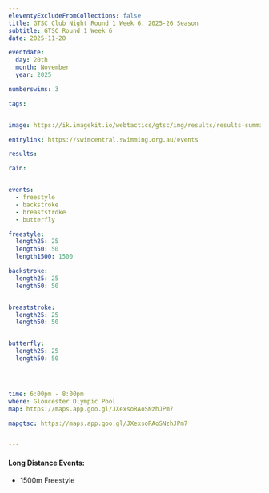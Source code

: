 ```yaml
---
eleventyExcludeFromCollections: false
title: GTSC Club Night Round 1 Week 6, 2025-26 Season
subtitle: GTSC Round 1 Week 6
date: 2025-11-20

eventdate:
  day: 20th
  month: November
  year: 2025

numberswims: 3

tags:


image: https://ik.imagekit.io/webtactics/gtsc/img/results/results-summary-6.jpg

entrylink: https://swimcentral.swimming.org.au/events

results: 

rain: 


events:
  - freestyle
  - backstroke
  - breaststroke
  - butterfly

freestyle:
  length25: 25
  length50: 50
  length1500: 1500

backstroke:
  length25: 25
  length50: 50


breaststroke:
  length25: 25
  length50: 50


butterfly:
  length25: 25
  length50: 50




time: 6:00pm - 8:00pm
where: Gloucester Olympic Pool
map: https://maps.app.goo.gl/JXexsoRAoSNzhJPm7

mapgtsc: https://maps.app.goo.gl/JXexsoRAoSNzhJPm7


---
```

<h4>Long Distance Events:</h4>
<ul>
<li>1500m Freestyle</li>
</ul>
<div class="tworemdotteddivider"></div>
